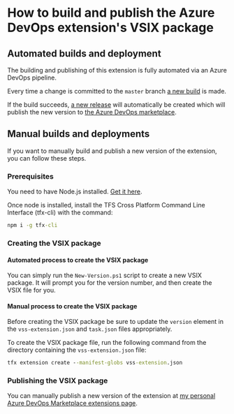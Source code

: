# How to build and publish the Azure DevOps extension's VSIX package

## Automated builds and deployment

The building and publishing of this extension is fully automated via an Azure DevOps pipeline.

Every time a change is committed to the `master` branch [a new build][AzureDevOpsBuildPipelineUrl] is made.

If the build succeeds, [a new release][AzureDevOpsReleasePipelineUrl] will automatically be created which will publish the new version to [the Azure DevOps marketplace][ExtensionsAzureDevOpsMarketplaceUrl].

## Manual builds and deployments

If you want to manually build and publish a new version of the extension, you can follow these steps.

### Prerequisites

You need to have Node.js installed. [Get it here][NodeJsDownloadUrl].

Once node is installed, install the TFS Cross Platform Command Line Interface (tfx-cli) with the command:

```cmd
npm i -g tfx-cli
```

### Creating the VSIX package

#### Automated process to create the VSIX package

You can simply run the `New-Version.ps1` script to create a new VSIX package.
It will prompt you for the version number, and then create the VSIX file for you.

#### Manual process to create the VSIX package

Before creating the VSIX package be sure to update the `version` element in the `vss-extension.json` and `task.json` files appropriately.

To create the VSIX package file, run the following command from the directory containing the `vss-extension.json` file:

```cmd
tfx extension create --manifest-globs vss-extension.json
```

### Publishing the VSIX package

You can manually publish a new version of the extension at [my personal Azure DevOps Marketplace extensions page][MyAzureDevOpsMarketplaceExtensionsUrl].

<!-- Links -->
[ExtensionsAzureDevOpsMarketplaceUrl]: https://marketplace.visualstudio.com/items?itemName=deadlydog.WaitBuildAndReleaseTask
[AzureDevOpsBuildPipelineUrl]: https://dev.azure.com/deadlydog/OpenSource/_build?definitionId=21
[AzureDevOpsReleasePipelineUrl]: https://dev.azure.com/deadlydog/OpenSource/_release?view=all&definitionId=3
[MyAzureDevOpsMarketplaceExtensionsUrl]: https://marketplace.visualstudio.com/manage/publishers/deadlydog
[NodeJsDownloadUrl]: https://nodejs.org/en/download
